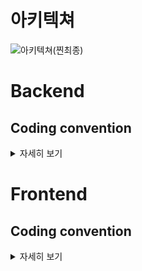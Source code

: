 # 아키텍쳐
![아키텍쳐(찐최종)](https://user-images.githubusercontent.com/75168305/169107780-168704f0-73fb-443f-9d2c-58f9eacf01ca.png)

# Backend

## Coding convention

<details>
<summary>자세히 보기</summary>
<div markdown="1">

+ 네임스페이스, 오브젝트, 함수, 그리고 인스턴스에는 camelCase 사용
+ 클래스나 constructor에는 PascalCase 사용
+ 클래스명과 변수명은 명사 사용
+ 메서드명은 동사 사용
+ 파일명은 lower_case 사용
+ 상수는 UPPER_CASE 사용
+ let 대신 var 사용
+ 객체, 배열 생성 시 리터럴 구문 사용 ex) `const item = {};`
+ 문자열의 하드 코딩을 피하기
+ 문자열은 single quotes 를 사용
+ 메소드는 작은 기능 단위로 생성
+ ES6 object-shorthand 사용 및 그룹화
+ 화살표 함수 사용
+ import / export 사용
+ 중복을 피하기 위해 한 곳에서 import ex) `import foo, {named1, named2} from "foo";`
+ export가 하나일 경우, default export를 사용 ex) `export default function foo() {}`
+ 불필요한 3항 연산자는 피한다
+ 탭은 두칸
+ 파일을 1개의 클래스로 export 하는 경우, 파일명은 클래스명과 완전히 일치시킨다

- 추가적인 스타일 가이드는 아래 링크 참고

https://github.com/naver/eslint-config-naver/blob/master/STYLE_GUIDE.md#classes--constructors

</div>
</details>
  
# Frontend

## Coding convention

<details>
<summary>자세히 보기</summary>
<div markdown="1">

Frontend coding convention

+ Variable Name -> ex.) 아이의 체온을 받아올 변수 기본적으로 소문자, 부가적으로는 뒤에 언더바 사용해서 선언 (temperature_....)

+ Directory Name -> ex.) Directory 맨 앞글자만 대문자로 사용...

+ Function Name -> camel Case ex). handleClick, handleChange...

+ Variable type -> 기본은 const, 바뀔수 있는 값이다 let

+ Quotes -> 기본은 ""쌍따옴표, style 줄때는 ''따옴표

+ Alignment
->
ex.) 태그 단위로 줄 바꿈...

const element = (
          <> 
            <input onChange={handleChange} />
            <p>
            {text}
            </p>
          </>
        );
       
+ Arrow Function 
-> 
ex.) 괄호 단위로 줄 바꿈...

setTimeout(() => {
      if (
            (id === ......) ||
            (pw === ......)
         ) {
             .....
         } else {
            .....
         }
      }
      
      
+ Props 
->
ex.) 함수인자 줄때 { 뒤에 공백 반드시 주기 defaultProps는 마지막에 꼭 선언

function SFC({ foo, bar, children })

     defaultProps = {
        bar: '',
        children: null,
      };

</div>
</details>
